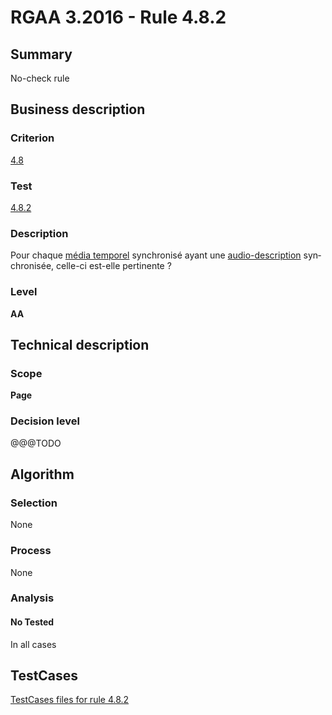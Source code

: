 # RGAA 3.2016 - Rule 4.8.2

## Summary
No-check rule


## Business description

### Criterion
[4.8](http://references.modernisation.gouv.fr/rgaa-accessibilite/criteres.html#crit-4-8)

### Test
[4.8.2](http://references.modernisation.gouv.fr/rgaa-accessibilite/criteres.html#test-4-8-2)

### Description
<div lang="fr">Pour chaque <a href="http://references.modernisation.gouv.fr/rgaa-accessibilite/glossaire.html#mdia-temporel-type-son-vido-et-synchronis">m&#xE9;dia temporel</a> synchronis&#xE9; ayant une <a href="http://references.modernisation.gouv.fr/rgaa-accessibilite/glossaire.html#audiodescription-synchronise-media-temporel">audio-description</a> synchronis&#xE9;e, celle-ci est-elle pertinente&nbsp;?</div>

### Level
**AA**


## Technical description

### Scope
**Page**

### Decision level
@@@TODO


## Algorithm

### Selection
None

### Process
None

### Analysis

#### No Tested
In all cases


##  TestCases

[TestCases files for rule 4.8.2](https://github.com/Asqatasun/Asqatasun/tree/RGAA_3.2016/rules/rules-rgaa3.2016/src/test/resources/testcases/rgaa32016/Rgaa32016Rule040802/)


